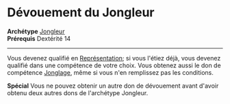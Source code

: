 # Dévouement du Jongleur

<p><span id="ctl00_MainContent_DetailedOutput"><strong>Archétype</strong> <u><a href="https://2e.aonprd.com/Archetypes.aspx?ID=36">Jongleur</a></u><br><strong>Prérequis</strong> Dextérité 14<br></span></p>
<hr>
<p>Vous devenez qualifié en <a href="https://2e.aonprd.com/Skills.aspx?ID=12">Représentation</a>; si vous l'étiez déjà, vous devenez qualifié dans une compétence de votre choix. Vous obtenez aussi le don de compétence <a href="https://2e.aonprd.com/Feats.aspx?ID=1199">Jonglage</a>, même si vous n'en remplissez pas les conditions.</p>
<p><strong>Spécial</strong> Vous ne pouvez obtenir un autre don de dévouement avant d'avoir obtenu deux autres dons de l'archétype Jongleur.</p>
